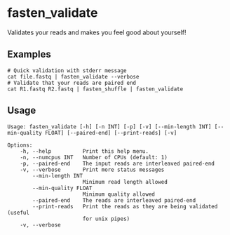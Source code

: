 # fasten_validate

Validates your reads and makes you feel good about yourself!

## Examples

```
# Quick validation with stderr message
cat file.fastq | fasten_validate --verbose
# Validate that your reads are paired end
cat R1.fastq R2.fastq | fasten_shuffle | fasten_validate
```

## Usage

    Usage: fasten_validate [-h] [-n INT] [-p] [-v] [--min-length INT] [--min-quality FLOAT] [--paired-end] [--print-reads] [-v]
    
    Options:
        -h, --help          Print this help menu.
        -n, --numcpus INT   Number of CPUs (default: 1)
        -p, --paired-end    The input reads are interleaved paired-end
        -v, --verbose       Print more status messages
            --min-length INT
                            Minimum read length allowed
            --min-quality FLOAT
                            Minimum quality allowed
            --paired-end    The reads are interleaved paired-end
            --print-reads   Print the reads as they are being validated (useful
                            for unix pipes)
        -v, --verbose       
    
